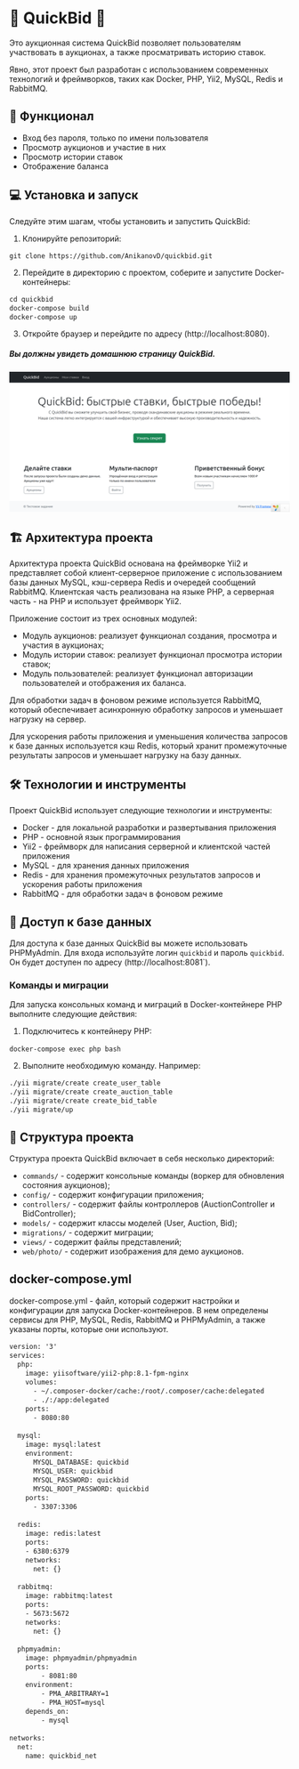 
# 💎 QuickBid 💎

Это аукционная система QuickBid позволяет пользователям участвовать в аукционах, а также просматривать историю ставок. 

Явно, этот проект был разработан с использованием современных технологий и фреймворков, таких как Docker, PHP, Yii2, MySQL, Redis и RabbitMQ.

## 🚀 Функционал

-   Вход без пароля, только по имени пользователя
-   Просмотр аукционов и участие в них
-   Просмотр истории ставок
-   Отображение баланса

## 💻 Установка и запуск

Следуйте этим шагам, чтобы установить и запустить QuickBid:

1.  Клонируйте репозиторий:

```
git clone https://github.com/AnikanovD/quickbid.git
``` 

2.  Перейдите в директорию с проектом, соберите и запустите Docker-контейнеры:

```
cd quickbid
docker-compose build
docker-compose up
``` 

3.  Откройте браузер и перейдите по адресу (http://localhost:8080). 

##### Вы должны увидеть домашнюю страницу QuickBid.
![localhost_8080_.png](https://github.com/AnikanovD/quickbid/blob/main/web/localhost_8080_.png?raw=true)


## 🏗️ Архитектура проекта

Архитектура проекта QuickBid основана на фреймворке Yii2 и представляет собой клиент-серверное приложение с использованием базы данных MySQL, кэш-сервера Redis и очередей сообщений RabbitMQ. Клиентская часть реализована на языке PHP, а серверная часть - на PHP и использует фреймворк Yii2.

Приложение состоит из трех основных модулей:

-   Модуль аукционов: реализует функционал создания, просмотра и участия в аукционах;
-   Модуль истории ставок: реализует функционал просмотра истории ставок;
-   Модуль пользователей: реализует функционал авторизации пользователей и отображения их баланса.

Для обработки задач в фоновом режиме используется RabbitMQ, который обеспечивает асинхронную обработку запросов и уменьшает нагрузку на сервер.

Для ускорения работы приложения и уменьшения количества запросов к базе данных используется кэш Redis, который хранит промежуточные результаты запросов и уменьшает нагрузку на базу данных.

## 🛠️ Технологии и инструменты

Проект QuickBid использует следующие технологии и инструменты:

-   Docker - для локальной разработки и развертывания приложения
-   PHP - основной язык программирования
-   Yii2 - фреймворк для написания серверной и клиентской частей приложения
-   MySQL - для хранения данных приложения
-   Redis - для хранения промежуточных результатов запросов и ускорения работы приложения
-   RabbitMQ - для обработки задач в фоновом режиме

## 💾 Доступ к базе данных

Для доступа к базе данных QuickBid вы можете использовать PHPMyAdmin. 
Для входа используйте логин `quickbid` и пароль `quickbid`.
Он будет доступен по адресу (http://localhost:8081`). 

### Команды и миграции

Для запуска консольных команд и миграций в Docker-контейнере PHP выполните следующие действия:

1.  Подключитесь к контейнеру PHP:

`docker-compose exec php bash` 

2.  Выполните необходимую команду. Например:

```
./yii migrate/create create_user_table
./yii migrate/create create_auction_table
./yii migrate/create create_bid_table
./yii migrate/up
``` 

## 📁 Структура проекта

Структура проекта QuickBid включает в себя несколько директорий:

-   `commands/` - содержит консольные команды (воркер для обновления состояния аукционов);
-   `config/` - содержит конфигурации приложения;
-   `controllers/` - содержит файлы контроллеров (AuctionController и BidController);
-   `models/` - содержит классы моделей (User, Auction, Bid);
-   `migrations/` - содержит миграции;
-   `views/` - содержит файлы представлений;
-   `web/photo/` - содержит изображения для демо аукционов.


## docker-compose.yml

docker-compose.yml - файл, который содержит настройки и конфигурации для запуска Docker-контейнеров. В нем определены сервисы для PHP, MySQL, Redis, RabbitMQ и PHPMyAdmin, а также указаны порты, которые они используют.

```
version: '3'
services:
  php:
    image: yiisoftware/yii2-php:8.1-fpm-nginx
    volumes:
      - ~/.composer-docker/cache:/root/.composer/cache:delegated
      - ./:/app:delegated
    ports:
      - 8080:80

  mysql:
    image: mysql:latest
    environment:
      MYSQL_DATABASE: quickbid
      MYSQL_USER: quickbid
      MYSQL_PASSWORD: quickbid
      MYSQL_ROOT_PASSWORD: quickbid
    ports:
      - 3307:3306

  redis:
    image: redis:latest
    ports:
    - 6380:6379
    networks:
      net: {}

  rabbitmq:
    image: rabbitmq:latest
    ports:
    - 5673:5672
    networks:
      net: {}

  phpmyadmin:
    image: phpmyadmin/phpmyadmin
    ports:
        - 8081:80
    environment:
        - PMA_ARBITRARY=1
        - PMA_HOST=mysql
    depends_on:
        - mysql

networks:
  net:
    name: quickbid_net
```